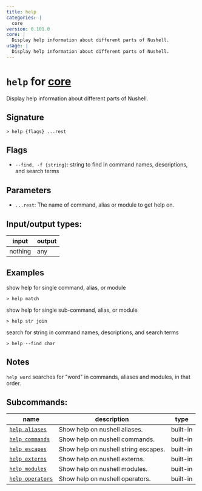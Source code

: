 ```yaml
---
title: help
categories: |
  core
version: 0.101.0
core: |
  Display help information about different parts of Nushell.
usage: |
  Display help information about different parts of Nushell.
---
```

<!-- This file is automatically generated. Please edit the command in https://github.com/nushell/nushell instead. -->

# `help` for [core](/commands/categories/core.md)

<div class='command-title'>Display help information about different parts of Nushell.</div>

## Signature

```> help {flags} ...rest```

## Flags

 -  `--find, -f {string}`: string to find in command names, descriptions, and search terms

## Parameters

 -  `...rest`: The name of command, alias or module to get help on.


## Input/output types:

| input   | output |
| ------- | ------ |
| nothing | any    |

## Examples

show help for single command, alias, or module
```nu
> help match

```

show help for single sub-command, alias, or module
```nu
> help str join

```

search for string in command names, descriptions, and search terms
```nu
> help --find char

```

## Notes
`help word` searches for "word" in commands, aliases and modules, in that order.

## Subcommands:

| name                                                 | description                          | type     |
| ---------------------------------------------------- | ------------------------------------ | -------- |
| [`help aliases`](/commands/docs/help_aliases.md)     | Show help on nushell aliases.        | built-in |
| [`help commands`](/commands/docs/help_commands.md)   | Show help on nushell commands.       | built-in |
| [`help escapes`](/commands/docs/help_escapes.md)     | Show help on nushell string escapes. | built-in |
| [`help externs`](/commands/docs/help_externs.md)     | Show help on nushell externs.        | built-in |
| [`help modules`](/commands/docs/help_modules.md)     | Show help on nushell modules.        | built-in |
| [`help operators`](/commands/docs/help_operators.md) | Show help on nushell operators.      | built-in |